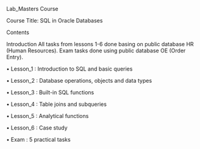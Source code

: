 Lab_Masters Course

Course Title: SQL in Oracle Databases

Contents

Introduction All tasks from lessons 1-6 done basing on public database HR (Human Resources). Exam tasks done using public database OE (Order Entry).

•	Lesson_1 : Introduction to SQL and basic queries

•	Lesson_2 : Database operations, objects and data types

•	Lesson_3 : Built-in SQL functions

•	Lesson_4 : Table joins and subqueries

•	Lesson_5 : Analytical functions

•	Lesson_6 : Case study

•	Exam : 5 practical tasks



